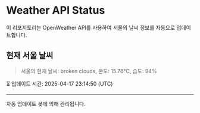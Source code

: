 
# Weather API Status

이 리포지토리는 OpenWeather API를 사용하여 서울의 날씨 정보를 자동으로 업데이트합니다.

## 현재 서울 날씨
> 서울의 현재 날씨: broken clouds, 온도: 15.76°C, 습도: 94%

⏳ 업데이트 시간: 2025-04-17 23:14:50 (UTC)

---
자동 업데이트 봇에 의해 관리됩니다.

